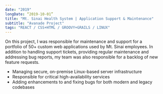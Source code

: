 ```yaml
---
date: "2019"
longDate: “2019-10-01”
title: "Mt. Sinai Health System | Application Support & Maintenance"
subtitle: "Avanade Project"
tags: "REACT / CSS+HTML / GROOVY+GRAILS / LINUX"
---
```


On this project, I was responsible for maintenance and support for a portfolio of 50+ custom web applications used by Mt. Sinai employees. In addition to handling support tickets, providing regular maintenance and addressing bug reports, my team was also responsible for a backlog of new feature requests.

- Managing secure, on-premise Linux-based server infrastructure
- Responsible for critical high-availability services 
- Adding enhancements to and fixing bugs for both modern and legacy codebases
